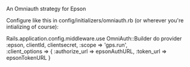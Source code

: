 
An Omniauth strategy for Epson 

Configure like this in config/initializers/omniauth.rb (or wherever you're intializing of course):

Rails.application.config.middleware.use OmniAuth::Builder do
      provider :epson, clientId, clientsecret, 
                       :scope => 'gps.run',         
                       :client_options => {
                          :authorize_url => epsonAuthURL, 
                          :token_url => epsonTokenURL 
                       }
